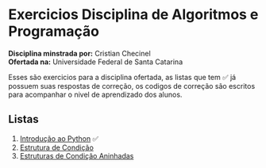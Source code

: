 # Exercicios Disciplina de Algoritmos e Programação

**Disciplina minstrada por:** Cristian Checinel  
**Ofertada na:** Universidade Federal de Santa Catarina  

Esses são exercicios para a disciplina ofertada, as listas que tem ✅ já possuem suas respostas de correção, os codigos de correção são escritos para acompanhar o nivel de aprendizado dos alunos.

## Listas

1. [Introdução ao Python](1.%20listaIntroducaoPython.md) ✅
2. [Estrutura de Condição](2.%20estruturaCondicao.md)
3. [Estruturas de Condição Aninhadas](3.%20estruturaCondicaoAninhada.md)
